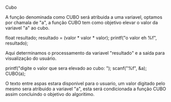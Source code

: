 Cubo


A função denominada como CUBO será atribuida a uma variavel, optamos por chamala de "a", a função CUBO tem como objetivo elevar o valor da variavel "a" ao cubo.

  float resultado;
  resultado = (valor * valor * valor);
  printf("o valor eh %f", resultado);

  
Aqui determinamos o processamento da variavel "resultado" e a saída para
visualização do usuário.


  printf("digite o valor que sera elevado ao cubo: ");
  scanf("%f", &a);
  CUBO(a);

O texto entre aspas estara disponivel para o usuario, um valor digitado pelo mesmo sera atribuido a variavel "a", esta será condicionada a função CUBO assim concluindo o objetivo do algoritimo.








